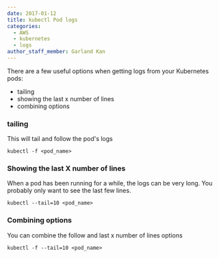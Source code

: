 ```yaml
---
date: 2017-01-12
title: kubectl Pod logs
categories:
  - AWS
  - kubernetes
  - logs
author_staff_member: Garland Kan
---
```

There are a few useful options when getting logs from your Kubernetes pods:

* tailing
* showing the last x number of lines
* combining options

### tailing

This will tail and follow the pod's logs

```
kubectl -f <pod_name>
```

### Showing the last X number of lines

When a pod has been running for a while, the logs can be very long.  You probably
only want to see the last few lines.

```
kubectl --tail=10 <pod_name>
```

### Combining options

You can combine the follow and last x number of lines options

```
kubectl -f --tail=10 <pod_name>
```

